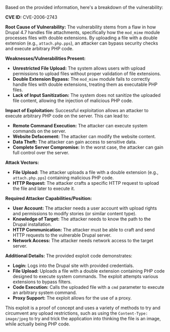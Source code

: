 Based on the provided information, here's a breakdown of the vulnerability:

**CVE ID:** CVE-2006-2743

**Root Cause of Vulnerability:**
The vulnerability stems from a flaw in how Drupal 4.7 handles file attachments, specifically how the `mod_mime` module processes files with double extensions. By uploading a file with a double extension (e.g., `attach.php.pps`), an attacker can bypass security checks and execute arbitrary PHP code.

**Weaknesses/Vulnerabilities Present:**
* **Unrestricted File Upload:** The system allows users with upload permissions to upload files without proper validation of file extensions.
* **Double Extension Bypass:** The `mod_mime` module fails to correctly handle files with double extensions, treating them as executable PHP files.
* **Lack of Input Sanitization:** The system does not sanitize the uploaded file content, allowing the injection of malicious PHP code.

**Impact of Exploitation:**
Successful exploitation allows an attacker to execute arbitrary PHP code on the server. This can lead to:
* **Remote Command Execution:** The attacker can execute system commands on the server.
* **Website Defacement:** The attacker can modify the website content.
* **Data Theft:** The attacker can gain access to sensitive data.
* **Complete Server Compromise:** In the worst case, the attacker can gain full control over the server.

**Attack Vectors:**
* **File Upload:** The attacker uploads a file with a double extension (e.g., `attach.php.pps`) containing malicious PHP code.
* **HTTP Request:**  The attacker crafts a specific HTTP request to upload the file and later to execute it.

**Required Attacker Capabilities/Position:**
* **User Account:** The attacker needs a user account with upload rights and permissions to modify stories (or similar content type).
* **Knowledge of Target:** The attacker needs to know the path to the Drupal installation.
* **HTTP Communication:** The attacker must be able to craft and send HTTP requests to the vulnerable Drupal server.
* **Network Access:** The attacker needs network access to the target server.

**Additional Details:**
The provided exploit code demonstrates:

*   **Login:** Logs into the Drupal site with provided credentials.
*   **File Upload:** Uploads a file with a double extension containing PHP code designed to execute system commands. The exploit attempts various extensions to bypass filters.
*   **Code Execution:** Calls the uploaded file with a `cmd` parameter to execute an arbitrary system command.
*   **Proxy Support:** The exploit allows for the use of a proxy.

This exploit is a proof of concept and uses a variety of methods to try and circumvent any upload restrictions, such as using the `Content-Type: image/jpeg` to try and trick the application into thinking the file is an image, while actually being PHP code.